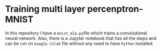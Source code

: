 # Training multi layer percenptron-MNIST
In this repository I have a `mnist_mlp.py`file which trains a convolutional neural network. Also, there is a Jupyter notebook that has all the steps and can be run on `Google Colab` file without any need to have `Python` installed.  

